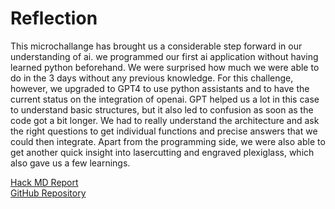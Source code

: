 # Reflection

This microchallange has brought us a considerable step forward in our understanding of ai. we programmed our first ai application without having learned python beforehand. We were surprised how much we were able to do in the 3 days without any previous knowledge. For this challenge, however, we upgraded to GPT4 to use python assistants and to have the current status on the integration of openai. GPT helped us a lot in this case to understand basic structures, but it also led to confusion as soon as the code got a bit longer. We had to really understand the architecture and ask the right questions to get individual functions and precise answers that we could then integrate. Apart from the programming side, we were also able to get another quick insight into lasercutting and engraved plexiglass, which also gave us a few learnings.



[Hack MD Report](https://hackmd.io/vz8t1qg0T2yzbrudc_p6dw?view)
</br>
[GitHub Repository](https://github.com/marius-schairer/MicroChallange2/tree/main)